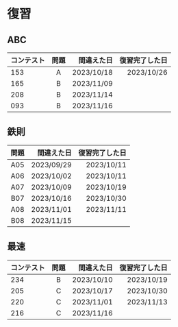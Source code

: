 # 復習

## ABC

| コンテスト | 問題 | 間違えた日 | 復習完了した日 |
| :--------- | :--: | ---------: | ---------: |
| 153        |  A   | 2023/10/18 |2023/10/26  |⚪︎2023/10/23 ⚪︎2023/10/26 ※割算で
| 165        |  B   | 2023/11/09 ||⚪︎2023/11/13
| 208        |  B   | 2023/11/14 ||×2023/11/17 ⚪︎2023/11/19
| 093        |  B   | 2023/11/16 ||⚪︎2023/11/19

## 鉄則 

| 問題 | 間違えた日 | 復習完了した日 |
| --: | ---------: | ---------: |
| A05 | 2023/09/29 | 2023/10/11 |×2023/10/03 ⚪︎2023/10/04 ⚪︎2023/10/11
| A06 | 2023/10/02 | 2023/10/11 |⚪︎2023/10/04 ⚪︎2023/10/11
| A07 | 2023/10/09 | 2023/10/19 |×2023/10/12 ⚪︎2023/10/14 ⚪︎2023/10/19
| B07 | 2023/10/16 | 2023/10/30 |×2023/10/19 ⚪︎2023/10/23 ×2023/10/26 ⚪︎2023/10/30
| A08 | 2023/11/01 | 2023/11/11 |×2023/11/5 ⚪︎2023/11/8 ⚪︎2023/11/11
| B08 | 2023/11/15 ||⚪︎2023/11/17

## 最速

| コンテスト | 問題 | 間違えた日 | 復習完了した日 |
| :--------- | :--: | ---------: | ---------: |
| 234        |  B   | 2023/10/10 | 2023/10/19 |⚪︎2023/10/14 ⚪︎2023/10/19
| 205        |  C   | 2023/10/17 | 2023/10/30 |×2023/10/24 ⚪︎2023/10/30
| 220        |  C   | 2023/11/01 | 2023/11/13 |×2023/11/6 ⚪︎2023/11/08 ⚪︎2023/11/13
| 216        |  C   | 2023/11/16 ||×2023/11/19

